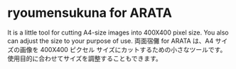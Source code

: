 # ryoumensukuna for ARATA
It is a little tool for cutting A4-size images into 400X400 pixel size. You also can adjust the size to your purpose of use. 
両面宿儺 for ARATA は、A4 サイズの画像を 400X400 ピクセル サイズにカットするための小さなツールです。 使用目的に合わせてサイズを調整することもできます。
